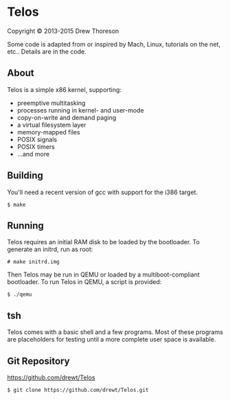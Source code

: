 Telos
=====

Copyright © 2013-2015 Drew Thoreson

Some code is adapted from or inspired by Mach, Linux, tutorials on the net,
etc..  Details are in the code.

About
-----

Telos is a simple x86 kernel, supporting:

* preemptive multitasking
* processes running in kernel- and user-mode
* copy-on-write and demand paging
* a virtual filesystem layer
* memory-mapped files
* POSIX signals
* POSIX timers
* ...and more

Building
--------

You'll need a recent version of gcc with support for the i386 target.

    $ make

Running
-------

Telos requires an initial RAM disk to be loaded by the bootloader.  To
generate an initrd, run as root:

    # make initrd.img

Then Telos may be run in QEMU or loaded by a multiboot-compliant bootloader.
To run Telos in QEMU, a script is provided:

    $ ./qemu

tsh
---

Telos comes with a basic shell and a few programs.  Most of these programs
are placeholders for testing until a more complete user space is available.

Git Repository
--------------

https://github.com/drewt/Telos

    $ git clone https://github.com/drewt/Telos.git

